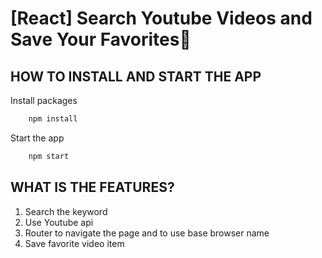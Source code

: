 [React] Search Youtube Videos and Save Your Favorites📝
============================================================

## HOW TO INSTALL AND START THE APP

Install packages 
```sh
	npm install 
```
Start the app
```sh
	npm start
```

## WHAT IS THE FEATURES?
1. Search the keyword
2. Use Youtube api 
3. Router to navigate the page and to use base browser name
4. Save favorite video item
